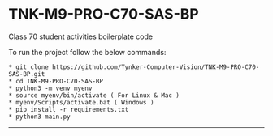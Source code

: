 # TNK-M9-PRO-C70-SAS-BP

Class 70 student activities boilerplate code

To run the project follow the below commands:

```
* git clone https://github.com/Tynker-Computer-Vision/TNK-M9-PRO-C70-SAS-BP.git
* cd TNK-M9-PRO-C70-SAS-BP
* python3 -m venv myenv
* source myenv/bin/activate ( For Linux & Mac )
* myenv/Scripts/activate.bat ( Windows )
* pip install -r requirements.txt
* python3 main.py
```

---
